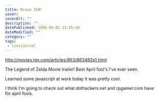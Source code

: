 ```yaml
---
title: Bravo IGN!
cover:
coverAlt: ""
description: ""
datePublished: 2008-04-01 23:55:50
dateModified: ""
category: ""
tags:
 - livejournal
---
```


http://movies.ign.com/articles/863/863492p1.html

The Legend of Zelda Movie trailer! Best April fool's I've ever seen.

Learned some javascript at work today it was pretty cool.

I think I'm going to check out what dothackers.net and rpgamer.com have for april fools.
